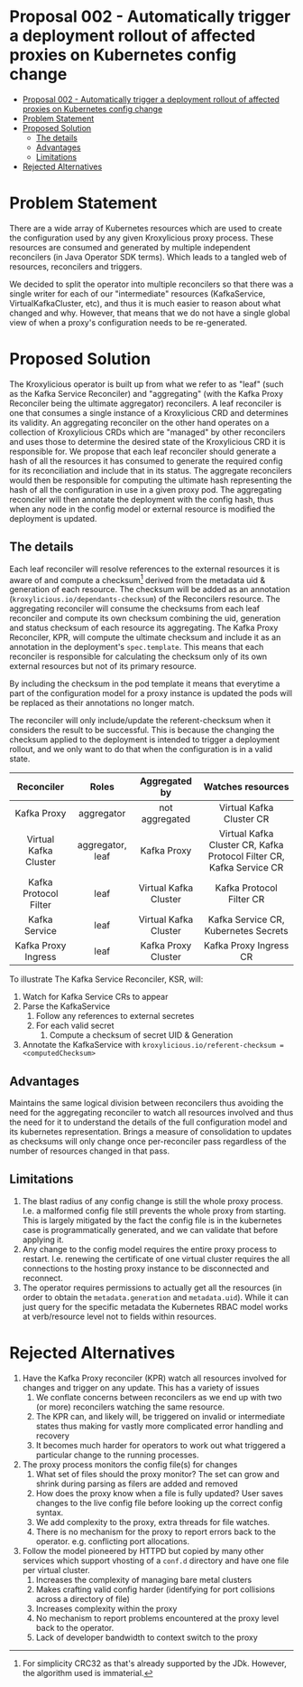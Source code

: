 # Proposal 002 - Automatically trigger a deployment rollout of affected proxies on Kubernetes config change 

<!-- TOC -->
* [Proposal 002 - Automatically trigger a deployment rollout of affected proxies on Kubernetes config change](#proposal-002---automatically-trigger-a-deployment-rollout-of-affected-proxies-on-kubernetes-config-change-)
* [Problem Statement](#problem-statement)
* [Proposed Solution](#proposed-solution)
  * [The details](#the-details)
  * [Advantages](#advantages)
  * [Limitations](#limitations)
* [Rejected Alternatives](#rejected-alternatives)
<!-- TOC -->
# Problem Statement
There are a wide array of Kubernetes resources which are used to create the configuration used by any given Kroxylicious proxy process. These resources are consumed and generated by multiple independent reconcilers (in Java Operator SDK terms). Which leads to a tangled web of resources, reconcilers and triggers. 

We decided to split the operator into multiple reconcilers so that there was a single writer for each of our "intermediate" resources (KafkaService, VirtualKafkaCluster, etc), and thus it is much easier to reason about what changed and why. However, that means that we do not have a single global view of when a proxy's configuration needs to be re-generated.

# Proposed Solution

The Kroxylicious operator is built up from what we refer to as "leaf" (such as the Kafka Service Reconciler) and "aggregating" (with the Kafka Proxy Reconciler being the ultimate aggregator) reconcilers. A leaf reconciler is one that consumes a single instance of a Kroxylicious CRD and determines its validity. An aggregating reconciler on the other hand operates on a collection of Kroxylicious CRDs which are "managed" by other reconcilers and uses those to determine the desired state of the Kroxylicious CRD it is responsible for.
We propose that each leaf reconciler should generate a hash of all the resources it has consumed to generate the required config for its reconciliation and include that in its status. The aggregate reconcilers would then be responsible for computing the ultimate hash representing the hash of all the configuration in use in a given proxy pod. The aggregating reconciler will then annotate the deployment with the config hash, thus when any node in the config model or external resource is modified the deployment is updated.    

## The details

Each leaf reconciler will resolve references to the external resources it is aware of and compute a checksum[^1] derived from the metadata uid & generation of each resource. The checksum will be added as an annotation (`kroxylicious.io/dependants-checksum`) of the Reconcilers resource.
The aggregating reconciler will consume the checksums from each leaf reconciler and compute its own checksum combining the uid, generation and status checksum of each resource its aggregating.
The Kafka Proxy Reconciler, KPR, will compute the ultimate checksum and include it as an annotation in the deployment's `spec.template`.
This means that each reconciler is responsible for calculating the checksum only of its own external resources but not of its primary resource.

By including the checksum in the pod template it means that everytime a part of the configuration model for a proxy instance is updated the pods will be replaced as their annotations no longer match.  

The reconciler will only include/update the referent-checksum when it considers the result to be successful. This is because the changing the checksum applied to the deployment is intended to trigger a deployment rollout, and we only want to do that when the configuration is in a valid state. 

|      Reconciler       |      Roles       |     Aggregated by     |                          Watches resources                           |
|:---------------------:|:----------------:|:---------------------:|:--------------------------------------------------------------------:|
|      Kafka Proxy      |    aggregator    |    not aggregated     |                       Virtual Kafka Cluster CR                       |
| Virtual Kafka Cluster | aggregator, leaf |      Kafka Proxy      | Virtual Kafka Cluster CR, Kafka Protocol Filter CR, Kafka Service CR |
| Kafka Protocol Filter |       leaf       | Virtual Kafka Cluster |                       Kafka Protocol Filter CR                       |
|     Kafka Service     |       leaf       | Virtual Kafka Cluster |                 Kafka Service CR, Kubernetes Secrets                 |
|  Kafka Proxy Ingress  |       leaf       |  Kafka Proxy Cluster  |                        Kafka Proxy Ingress CR                        |

To illustrate
The Kafka Service Reconciler, KSR, will: 
1. Watch for Kafka Service CRs to appear
2. Parse the KafkaService
   1. Follow any references to external secretes
   2. For each valid secret
      1. Compute a checksum of secret UID & Generation
3. Annotate the KafkaService with `kroxylicious.io/referent-checksum = <computedChecksum>`  


[^1]: For simplicity CRC32 as that's already supported by the JDk. However, the algorithm used is immaterial.

## Advantages
Maintains the same logical division between reconcilers thus avoiding the need for the aggregating reconciler to watch all resources involved and thus the need for it to understand the details of the full configuration model and its kubernetes representation. Brings a measure of consolidation to updates as checksums will only change once per-reconciler pass regardless of the number of resources changed in that pass. 

## Limitations
1. The blast radius of any config change is still the whole proxy process. I.e. a malformed config file still prevents the whole proxy from starting.
This is largely mitigated by the fact the config file is in the kubernetes case is programmatically generated, and we can validate that before applying it.
2. Any change to the config model requires the entire proxy process to restart. I.e. renewing the certificate of one virtual cluster requires the all connections to the hosting proxy instance to be disconnected and reconnect.
3. The operator requires permissions to actually get all the resources (in order to obtain the `metadata.generation` and `metadata.uid`). While it can just query for the specific metadata the Kubernetes RBAC model works at verb/resource level not to fields within resources. 

# Rejected Alternatives
1. Have the Kafka Proxy reconciler (KPR) watch all resources involved for changes and trigger on any update. This has a variety of issues
   1. We conflate concerns between reconcilers as we end up with two (or more) reconcilers watching the same resource.
   2. The KPR can, and likely will, be triggered on invalid or intermediate states thus making for vastly more complicated error handling and recovery
   3. It becomes much harder for operators to work out what triggered a particular change to the running processes.
2. The proxy process monitors the config file(s) for changes 
   1. What set of files should the proxy monitor? The set can grow and shrink during parsing as filers are added and removed
   2. How does the proxy know when a file is fully updated? User saves changes to the live config file before looking up the correct config syntax.
   3. We add complexity to the proxy, extra threads for file watches.
   4. There is no mechanism for the proxy to report errors back to the operator. e.g. conflicting port allocations. 
3. Follow the model pioneered by HTTPD but copied by many other services which support vhosting of a `conf.d` directory and have one file per virtual cluster.
   1. Increases the complexity of managing bare metal clusters 
   2. Makes crafting valid config harder (identifying for port collisions across a directory of file)
   3. Increases complexity within the proxy
   4. No mechanism to report problems encountered at the proxy level back to the operator.
   5. Lack of developer bandwidth to context switch to the proxy

